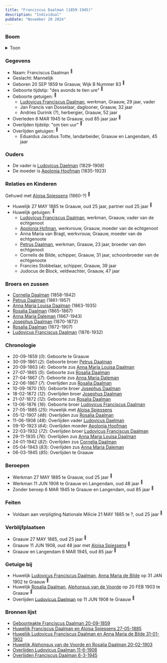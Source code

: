 ```yaml
---
title: "Franciscus Daalman (1859-1945)"
description: "Individual"
pubDate: "November 20 2024"
---
```


### Boom
<details><summary>Toon</summary>

![test](https://www.plantuml.com/plantuml/svg/ZPDFRzf04CNl-ob6oQ6dI3QkWuqG2H3JjCe_DKcbdj3Qdi2AzIxQMHUXYE_UIUm0LQE4cpNxPlOtxwtFoKldwqeBMYYpb4vMaCjYCNEsDkNOQkl0Esc8Zz1uCLSbGg5SeR7vnchfrr1XbQEZfaGU7Lg_NgBOcrfeIGJF0W16rfNe7kQgM1WawlShgSnW097O2F45xbwl8j5q75tLfVsZYfhWGgAkf3a2IV0z289E2d2SHPDuCkB1pqyATRc1VY-N-NgQM-yrzWRGWTln0uG9gozhJNvFI8jQwwaqvRHmbYYtZCCTOGW_7cyWJ8C4lZafwnM3jJJ39NjYb8HBQv_-WKaOPZBAeYpw02Q5czjV31F5FC1uD8e8FoTAcntIJlGVKB-tmh9KPiQoA8IBRCpZu-uhruIvmW2EjPhD_HgrjYjcsuZMl9EJLY7Q1NQ5jfCBVDJfTCNRTHD-38MY9Wwv7mUhO1lb0R44S9_TlR2cRpjzQiCfN0z_iWrVuvqDss2qLIJXVgduIQ6XBHPRVK0mON8Q7Cnn1cVl1y0MN0z_yx0atWRGJTuDuCMkrkzk8bhGNK6Seodvl_mB)
</details>

### Gegevens
- Naam: Franciscus Daalman <sup><a href="../s00381/" style="text-decoration:none" title="Geboorteakte Franciscus Daalman 20-09-1859">:link:</a></sup>
- Geslacht: Mannelijk
- Geboren 20 SEP 1859 te Graauw, Wijk B Nummer 83 <sup><a href="../s00381/" style="text-decoration:none" title="Geboorteakte Franciscus Daalman 20-09-1859">:link:</a></sup>
- Geboorte tijdstip: "des avonds te tien ure" <sup><a href="../s00381/" style="text-decoration:none" title="Geboorteakte Franciscus Daalman 20-09-1859">:link:</a></sup>
- Geboorte getuigen: <sup><a href="../s00381/" style="text-decoration:none" title="Geboorteakte Franciscus Daalman 20-09-1859">:link:</a></sup>
  - [Ludovicus Franciscus Daalman](../i00029/), werkman, Graauw, 29 jaar, vader
  - Jan Francis van Dosselaar, daglooner, Graauw, 32 jaar
  - Andries Durinik (?), herbergier, Graauw, 52 jaar
- Overleden 6 MAR 1945 te Graauw, oud 85 jaar jaar <sup><a href="../s00405/" style="text-decoration:none" title="Overlijden Franciscus Daalman 6-3-1945">:link:</a></sup>
- Overlijden tijdstip: "om tien uur" <sup><a href="../s00405/" style="text-decoration:none" title="Overlijden Franciscus Daalman 6-3-1945">:link:</a></sup>
- Overlijden getuigen: <sup><a href="../s00405/" style="text-decoration:none" title="Overlijden Franciscus Daalman 6-3-1945">:link:</a></sup>
  - Eduardus Jacobus Totte, landarbeider, Graauw en Langendam, 45 jaar

### Ouders
- De vader is [Ludovicus Daelman](../i00029/) (1829-1908)
- De moeder is [Apolonia Hoofman](../i00028/) (1835-1923)

### Relaties en Kinderen

Gehuwd met [Aloisa Spiessens](../i00235/) (1860-?) <sup><a href="../s00393/" style="text-decoration:none" title="Huwelijk Franciscus Daalman en Aloisa Spiessens 27-05-1885">:link:</a></sup>
- Huwelijk 27 MAY 1885 te Graauw, oud 25 jaar, partner oud 25 jaar <sup><a href="../s00393/" style="text-decoration:none" title="Huwelijk Franciscus Daalman en Aloisa Spiessens 27-05-1885">:link:</a></sup>
- Huwelijk getuigen:  <sup><a href="../s00393/" style="text-decoration:none" title="Huwelijk Franciscus Daalman en Aloisa Spiessens 27-05-1885">:link:</a></sup>
  - [Ludovicus Franciscus Daalman](../i00029/), werkman, Graauw, vader van de echtgenoot
  - [Apolonia Hofman](../i00028/), werkvrouw, Graauw, moeder van de echtgenoot
  - Anna Maria van Bragt, werkvrouw, Graauw, moeder van de echtgenoote
  - [Petrus Daalman](../i00228/), werkman, Graauw, 23 jaar, broeder van den echtgenoot
  - Cornelis de Bilde, schipper, Graauw, 31 jaar, schoonbroeder van de echtgenoote
  - Francies Stobbelaar, schipper, Graauw, 39 jaar
  - Judocus de Block, veldwachter, Graauw, 47 jaar

### Broers en zussen
- [Cornelia Daalman](../i00226/) (1858-1942)
- [Petrus Daalman](../i00228/) (1861-1957)
- [Anna Maria Louisa Daalman](../i00229/) (1863-1935)
- [Rosalia Daalman](../i00230/) (1865-1867)
- [Anna Maria Daleman](../i00231/) (1867-1943)
- [Josephus Daalman](../i00232/) (1870-1872)
- [Rosalia Daalman](../i00233/) (1872-1907)
- [Ludovicus Franciscus Daalman](../i00234/) (1876-1932)

### Chronologie
- 20-09-1859 (<i>0</i>): Geboorte te Graauw
- 30-09-1861 (<i>2</i>): Geboorte broer [Petrus Daalman](../i00228/)
- 20-09-1863 (<i>4</i>): Geboorte zus [Anna Maria Louisa Daalman](../i00229/)
- 27-07-1865 (<i>5</i>): Geboorte zus [Rosalia Daalman](../i00230/)
- 27-04-1867 (<i>7</i>): Geboorte zus [Anna Maria Daleman](../i00231/)
- 22-06-1867 (<i>7</i>): Overlijden zus [Rosalia Daalman](../i00230/)
- 10-09-1870 (<i>10</i>): Geboorte broer [Josephus Daalman](../i00232/)
- 18-02-1872 (<i>12</i>): Overlijden broer [Josephus Daalman](../i00232/)
- 21-07-1872 (<i>12</i>): Geboorte zus [Rosalia Daalman](../i00233/)
- 13-06-1876 (<i>16</i>): Geboorte broer [Ludovicus Franciscus Daalman](../i00234/)
- 27-05-1885 (<i>25</i>): Huwelijk met [Aloisa Spiessens](../i00235/)
- 05-12-1907 (<i>48</i>): Overlijden zus [Rosalia Daalman](../i00233/)
- 11-06-1908 (<i>48</i>): Overlijden vader [Ludovicus Daelman](../i00029/)
- 09-10-1923 (<i>64</i>): Overlijden moeder [Apolonia Hoofman](../i00028/)
- 22-03-1932 (<i>72</i>): Overlijden broer [Ludovicus Franciscus Daalman](../i00234/)
- 29-11-1935 (<i>76</i>): Overlijden zus [Anna Maria Louisa Daalman](../i00229/)
- 24-01-1942 (<i>82</i>): Overlijden zus [Cornelia Daalman](../i00226/)
- 05-04-1943 (<i>83</i>): Overlijden zus [Anna Maria Daleman](../i00231/)
- 06-03-1945 (<i>85</i>): Overlijden te Graauw

### Beroepen
- Werkman 27 MAY 1885 te Graauw, oud 25 jaar <sup><a href="../s00393/" style="text-decoration:none" title="Huwelijk Franciscus Daalman en Aloisa Spiessens 27-05-1885">:link:</a></sup>
- Werkman 11 JUN 1908 te Graauw en Langendam, oud 48 jaar <sup><a href="../s00402/" style="text-decoration:none" title="Overlijden Ludovicus Daalman 11-6-1908">:link:</a></sup>
- Zonder beroep 6 MAR 1945 te Graauw en Langendam, oud 85 jaar <sup><a href="../s00405/" style="text-decoration:none" title="Overlijden Franciscus Daalman 6-3-1945">:link:</a></sup>

### Feiten
- Voldaan aan verpligting Nationale Milicie 21 MAY 1885 te ?, oud 25 jaar <sup><a href="../s00393/" style="text-decoration:none" title="Huwelijk Franciscus Daalman en Aloisa Spiessens 27-05-1885">:link:</a></sup>

### Verblijfplaatsen
- Graauw  27 MAY 1885, oud 25 jaar  <sup><a href="../s00393/" style="text-decoration:none" title="Huwelijk Franciscus Daalman en Aloisa Spiessens 27-05-1885">:link:</a></sup>
- Graauw  11 JUN 1908, oud 48 jaar met [Aloisa Spiessens](../i00235/) <sup><a href="../s00402/" style="text-decoration:none" title="Overlijden Ludovicus Daalman 11-6-1908">:link:</a></sup>
- Graauw en Langendam  6 MAR 1945, oud 85 jaar  <sup><a href="../s00405/" style="text-decoration:none" title="Overlijden Franciscus Daalman 6-3-1945">:link:</a></sup>

### Getuige bij
- Huwelijk [Ludovicus Franciscus Daalman](../i00234/), [Anna Maria de Bilde](../i00241/) op 31 JAN 1902 te Graauw <sup><a href="../s00399/" style="text-decoration:none" title="Huwelijk Ludovicus Franciscus Daalman en Anna Maria de Bilde 31-01-1902">:link:</a></sup>
- Huwelijk [Rosalia Daalman](../i00233/), [Alphonsus van de Voorde](../i00242/) op 20 FEB 1903 te Graauw <sup><a href="../s00400/" style="text-decoration:none" title="Huwelijk Alphonsus van de Voorde en Rosalia Daalman 20-02-1903">:link:</a></sup>
- Overlijden [Ludovicus Daelman](../i00029/) op 11 JUN 1908 te Graauw <sup><a href="../s00402/" style="text-decoration:none" title="Overlijden Ludovicus Daalman 11-6-1908">:link:</a></sup>

### Bronnen lijst
- [Geboorteakte Franciscus Daalman 20-09-1859](../s00381/)
- [Huwelijk Franciscus Daalman en Aloisa Spiessens 27-05-1885](../s00393/)
- [Huwelijk Ludovicus Franciscus Daalman en Anna Maria de Bilde 31-01-1902](../s00399/)
- [Huwelijk Alphonsus van de Voorde en Rosalia Daalman 20-02-1903](../s00400/)
- [Overlijden Ludovicus Daalman 11-6-1908](../s00402/)
- [Overlijden Franciscus Daalman 6-3-1945](../s00405/)